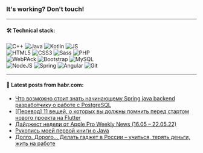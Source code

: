 ### It's working? Don't touch!

---

#### 🛠️ Technical stack:

![C++](https://img.shields.io/badge/C++-informational?logo=c%2B%2B&style=flat&logoColor=white&color=9C033A)
![Java](https://img.shields.io/badge/Java-informational?logo=java&style=flat&logoColor=white&color=007396)
![Kotlin](https://img.shields.io/badge/Kotlin-informational?logo=Kotlin&style=flat&logoColor=white&color=0095D5)
![JS](https://img.shields.io/badge/JS-informational?logo=javaScript&style=flat&logoColor=black&color=F7Df1E) <br>
![HTML5](https://img.shields.io/badge/HTML5-informational?logo=html5&style=flat&logoColor=white&color=E34F26)
![CSS3](https://img.shields.io/badge/CSS3-informational?logo=css3&style=flat&logoColor=white&color=157286)
![Sass](https://img.shields.io/badge/Saas-informational?logo=sass&style=flat&logoColor=white&color=hotpink)
![PHP](https://img.shields.io/badge/PHP-informational?logo=php&style=flat&logoColor=white&color=777BB4) <br>
![WebPAck](https://img.shields.io/badge/WebPack-informational?logo=webPack&style=flat&logoColor=white&color=FF6F00)
![Bootstrap](https://img.shields.io/badge/Bootstrap-informational?logo=Bootstrap&style=flat&logoColor=white&color=7952B3)
![MySQL](https://img.shields.io/badge/MySQL-informational?logo=MySQL&style=flat&logoColor=white&color=00f) <br>
![NodeJS](https://img.shields.io/badge/NodeJS-informational?logo=node.js&style=flat&logoColor=white&color=43853D)
![Spring](https://img.shields.io/badge/Spring-informational?logo=Spring&style=flat&logoColor=white&color=0A9EDC)
![Angular](https://img.shields.io/badge/Vue-informational?logo=vue.js&style=flat&logoColor=white&color=red)
![Git](https://img.shields.io/badge/Git-informational?logo=git&style=flat&logoColor=white&color=darkorange)

___

#### 💬 Latest posts from habr.com:

<!-- BLOG-POST-LIST:START -->
- [Что возможно стоит знать начинающему Spring java backend разработчику о работе с PostgreSQL](https://habr.com/ru/post/667428/?utm_source=habrahabr&utm_medium=rss&utm_campaign=667428)
- [[Перевод] 11 вещей, о которых вы должны помнить перед стартом нового проекта на Flutter](https://habr.com/ru/post/667424/?utm_source=habrahabr&utm_medium=rss&utm_campaign=667424)
- [Дайджест недели от Apple Pro Weekly News &lpar;16.05 – 22.05.22&rpar;](https://habr.com/ru/post/667418/?utm_source=habrahabr&utm_medium=rss&utm_campaign=667418)
- [Рукопись моей первой книги о Java](https://habr.com/ru/post/667410/?utm_source=habrahabr&utm_medium=rss&utm_campaign=667410)
- [Долго. Дорого… Делать гаджет в России – учиться, терять деньги, жить на работе](https://habr.com/ru/post/667406/?utm_source=habrahabr&utm_medium=rss&utm_campaign=667406)
<!-- BLOG-POST-LIST:END -->
